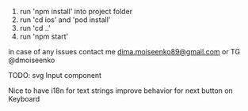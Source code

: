 1. run 'npm install' into project folder
2. run 'cd ios' and 'pod install'
3. run 'cd ..'
4. run 'npm start'


in case of any issues contact me dima.moiseenko89@gmail.com or TG @dmoiseenko

TODO:
svg
Input component

Nice to have
i18n for text strings
improve behavior for next button on Keyboard